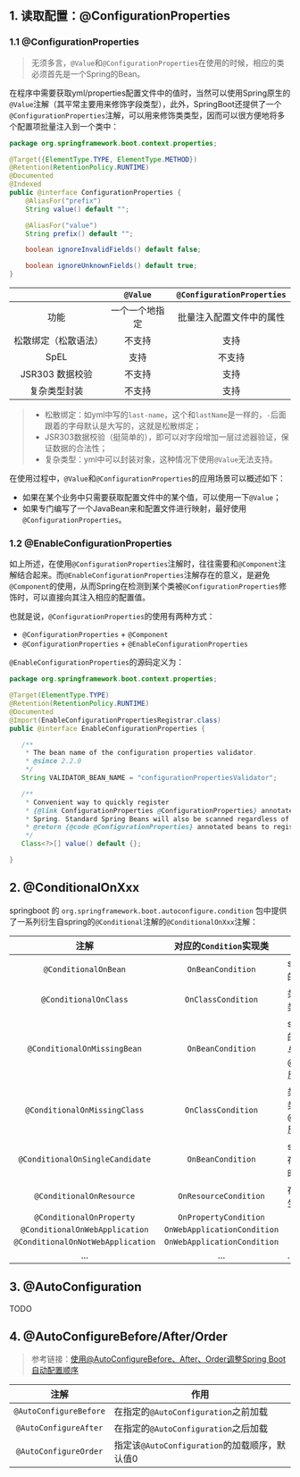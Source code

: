 ## 1. 读取配置：@ConfigurationProperties

### 1.1 @ConfigurationProperties

> 无须多言，`@Value`和`@ConfigurationProperties`在使用的时候，相应的类必须首先是一个Spring的Bean。

在程序中需要获取yml/properties配置文件中的值时，当然可以使用Spring原生的`@Value`注解（其平常主要用来修饰字段类型），此外，SpringBoot还提供了一个`@ConfigurationProperties`注解，可以用来修饰类类型，因而可以很方便地将多个配置项批量注入到一个类中：

```java
package org.springframework.boot.context.properties;

@Target({ElementType.TYPE, ElementType.METHOD})
@Retention(RetentionPolicy.RUNTIME)
@Documented
@Indexed
public @interface ConfigurationProperties {
    @AliasFor("prefix")
    String value() default "";

    @AliasFor("value")
    String prefix() default "";

    boolean ignoreInvalidFields() default false;

    boolean ignoreUnknownFields() default true;
}
```

|                      |    `@Value`    | `@ConfigurationProperties` |
| :------------------: | :------------: | :------------------------: |
|         功能         | 一个一个地指定 |  批量注入配置文件中的属性  |
| 松散绑定（松散语法） |     不支持     |            支持            |
|         SpEL         |      支持      |           不支持           |
|   JSR303 数据校验    |     不支持     |            支持            |
|     复杂类型封装     |     不支持     |            支持            |

> - 松散绑定：如yml中写的`last-name`，这个和`lastName`是一样的，`-`后面跟着的字母默认是大写的，这就是松散绑定；
> - JSR303数据校验（挺简单的），即可以对字段增加一层过滤器验证，保证数据的合法性；
> - 复杂类型：yml中可以封装对象，这种情况下使用`@Value`无法支持。

在使用过程中，`@Value`和`@ConfigurationProperties`的应用场景可以概述如下：

- 如果在某个业务中只需要获取配置文件中的某个值，可以使用一下`@Value`；
- 如果专门编写了一个JavaBean来和配置文件进行映射，最好使用`@ConfigurationProperties`。

### 1.2 @EnableConfigurationProperties

如上所述，在使用`@ConfigurationProperties`注解时，往往需要和`@Component`注解结合起来。而`@EnableConfigurationProperties`注解存在的意义，是避免`@Component`的使用，从而Spring在检测到某个类被`@ConfigurationProperties`修饰时，可以直接向其注入相应的配置值。

也就是说，`@ConfigurationProperties`的使用有两种方式：

- `@ConfigurationProperties` + `@Component`
- `@ConfigurationProperties` + `@EnableConfigurationProperties`

`@EnableConfigurationProperties`的源码定义为：

```java
package org.springframework.boot.context.properties;

@Target(ElementType.TYPE)
@Retention(RetentionPolicy.RUNTIME)
@Documented
@Import(EnableConfigurationPropertiesRegistrar.class)
public @interface EnableConfigurationProperties {

   /**
    * The bean name of the configuration properties validator.
    * @since 2.2.0
    */
   String VALIDATOR_BEAN_NAME = "configurationPropertiesValidator";

   /**
    * Convenient way to quickly register
    * {@link ConfigurationProperties @ConfigurationProperties} annotated beans with
    * Spring. Standard Spring Beans will also be scanned regardless of this value.
    * @return {@code @ConfigurationProperties} annotated beans to register
    */
   Class<?>[] value() default {};

}
```

## 2. @ConditionalOnXxx

springboot 的 `org.springframework.boot.autoconfigure.condition` 包中提供了一系列衍生自spring的`@Conditional`注解的`@ConditionalOnXxx`注解：

|               注解                |   对应的`Condition`实现类   | 作用                                                         |
| :-------------------------------: | :-------------------------: | ------------------------------------------------------------ |
|       `@ConditionalOnBean`        |      `OnBeanCondition`      | spring容器中包含对应的Bean时配置生效                         |
|       `@ConditionalOnClass`       |     `OnClassCondition`      | 类加载器中存在对应的类时配置生效                             |
|    `@ConditionalOnMissingBean`    |      `OnBeanCondition`      | spring容器中缺少对应的Bean时配置生效，与@ConditionalOnBean反义 |
|   `@ConditionalOnMissingClass`    |     `OnClassCondition`      | 类加载器中缺少对应的类时配置生效，与@ConditionalOnClass反义  |
|  `@ConditionalOnSingleCandidate`  |      `OnBeanCondition`      | spring容器中存在且只存在一个对应的Bean时生效                 |
|     `@ConditionalOnResource`      |    `OnResourceCondition`    | 存在指定的资源文件时生效                                     |
|     `@ConditionalOnProperty`      |    `OnPropertyCondition`    |                                                              |
|  `@ConditionalOnWebApplication`   | `OnWebApplicationCondition` |                                                              |
| `@ConditionalOnNotWebApplication` | `OnWebApplicationCondition` |                                                              |
|                ...                |             ...             | ......                                                       |

## 3. @AutoConfiguration

TODO

## 4. @AutoConfigureBefore/After/Order

> 参考链接：[使用@AutoConfigureBefore、After、Order调整Spring Boot自动配置顺序](https://www.cnblogs.com/zimug/p/13264814.html)

|          注解          | 作用                                          |
| :--------------------: | --------------------------------------------- |
| `@AutoConfigureBefore` | 在指定的`@AutoConfiguration`之前加载          |
| `@AutoConfigureAfter`  | 在指定的`@AutoConfiguration`之后加载          |
| `@AutoConfigureOrder`  | 指定该`@AutoConfiguration`的加载顺序，默认值0 |

